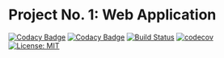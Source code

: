 # Project No. 1: Web Application

[![Codacy Badge](https://app.codacy.com/project/badge/Grade/4b1c58bbe61640458d28f45f538e68ff)](https://app.codacy.com/gh/scorpnetwork/WA1/dashboard?utm_source=gh&utm_medium=referral&utm_content=&utm_campaign=Badge_grade)
[![Codacy Badge](https://app.codacy.com/project/badge/Coverage/4b1c58bbe61640458d28f45f538e68ff)](https://app.codacy.com/gh/scorpnetwork/WA1/dashboard?utm_source=gh&utm_medium=referral&utm_content=&utm_campaign=Badge_Coverage)
[![Build Status](https://travis-ci.com/scorpnetwork/WA1.svg?branch=main)](https://travis-ci.com/scorpnetwork/WA1)
[![codecov](https://codecov.io/gh/scorpnetwork/WA1/branch/main/graph/badge.svg?token=JZQZQZQZQZ)](https://codecov.io/gh/scorpnetwork/WA1)
[![License: MIT](https://img.shields.io/badge/License-MIT-yellow.svg)](https://opensource.org/licenses/MIT)
